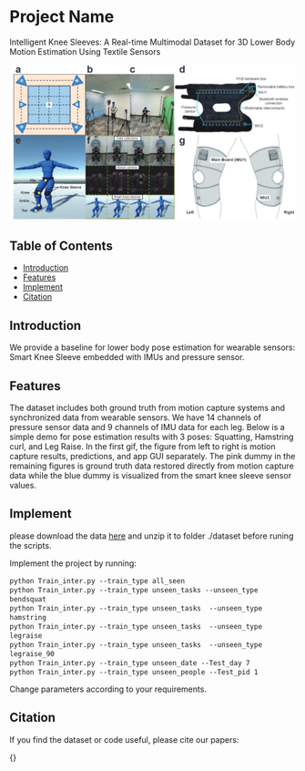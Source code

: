 # Project Name

Intelligent Knee Sleeves: A Real-time Multimodal Dataset for 3D Lower Body Motion Estimation Using Textile Sensors

![Project Screenshot](figure/figure0.png)

## Table of Contents

- [Introduction](#introduction)
- [Features](#features)
- [Implement](#implement )
- [Citation](#citation)
<!-- - [License](#license) -->

## Introduction

We provide a baseline for lower body pose estimation for wearable sensors: Smart Knee Sleeve embedded with IMUs and pressure sensor.

## Features

The dataset includes both ground truth from motion capture systems and synchronized data from wearable sensors. We have 14 channels of pressure sensor data and 9 channels of IMU data for each leg. Below is a simple demo for pose estimation results with 3 poses: Squatting, Hamstring curl, and Leg Raise. In the first gif, the figure from left to right is motion capture results, predictions, and app GUI separately. The pink dummy in the remaining figures is ground truth data restored directly from motion capture data while the blue dummy is visualized from the smart knee sleeve sensor values. 

<!-- ![Alt Text](figure/squat_demo.gif){:width="60%"} -->
<!-- <img src="figure/squat.gif" alt="Alt Text" width="500"> -->

<!-- <img src="figure/hamstring.gif" alt="Alt Text" width="500"> -->
<!-- ![Alt Text](figure/hamstring.gif){:width="60%"} -->

<!-- <img src="figure/Legraise.gif" alt="Alt Text" width="500"> -->
<!-- ![Alt Text](figure/Legraise.gif){:width="60%"} -->

## Implement 

please download the data [here]() and unzip it to folder ./dataset before runing the scripts. 

Implement the project by running:

```
python Train_inter.py --train_type all_seen
python Train_inter.py --train_type unseen_tasks --unseen_type bendsquat
python Train_inter.py --train_type unseen_tasks  --unseen_type hamstring
python Train_inter.py --train_type unseen_tasks  --unseen_type legraise
python Train_inter.py --train_type unseen_tasks  --unseen_type legraise_90
python Train_inter.py --train_type unseen_date --Test_day 7
python Train_inter.py --train_type unseen_people --Test_pid 1
```

Change parameters according to your requirements. 

## Citation

If you find the dataset or code useful, please cite our papers:

{}

<!-- ## License

Specify the license under which your project is distributed. For example:

This project is licensed under the [MIT License](LICENSE). -->
